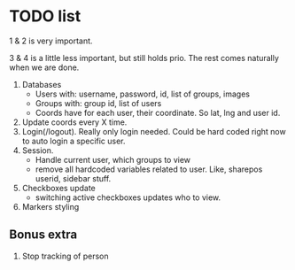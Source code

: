 # TODO list

1 & 2 is very important.

3 & 4 is a little less important, but still holds prio. The rest comes naturally when we are done.

1. Databases
    * Users with: username, password, id, list of groups, images
    * Groups with: group id, list of users
    * Coords have for each user, their coordinate. So lat, lng and user id.
2. Update coords every X time.
3. Login(/logout). Really only login needed. Could be hard coded right now to auto login a specific user.
4. Session.
    * Handle current user, which groups to view
    * remove all hardcoded variables related to user. Like, sharepos userid, sidebar stuff.
5. Checkboxes update
    * switching active checkboxes updates who to view.
6. Markers styling



## Bonus extra
1. Stop tracking of person
